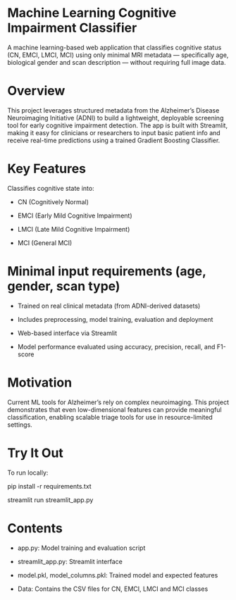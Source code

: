# Machine Learning Cognitive Impairment Classifier

A machine learning-based web application that classifies cognitive status (CN, EMCI, LMCI, MCI) using only minimal MRI metadata — specifically age, biological gender and scan description — without requiring full image data.

# Overview
This project leverages structured metadata from the Alzheimer’s Disease Neuroimaging Initiative (ADNI) to build a lightweight, deployable screening tool for early cognitive impairment detection. The app is built with Streamlit, making it easy for clinicians or researchers to input basic patient info and receive real-time predictions using a trained Gradient Boosting Classifier.

# Key Features
Classifies cognitive state into:

- CN (Cognitively Normal)

- EMCI (Early Mild Cognitive Impairment)

- LMCI (Late Mild Cognitive Impairment)

- MCI (General MCI)

# Minimal input requirements (age, gender, scan type)

- Trained on real clinical metadata (from ADNI-derived datasets)

- Includes preprocessing, model training, evaluation and deployment

- Web-based interface via Streamlit

- Model performance evaluated using accuracy, precision, recall, and F1-score

# Motivation
Current ML tools for Alzheimer’s rely on complex neuroimaging. This project demonstrates that even low-dimensional features can provide meaningful classification, enabling scalable triage tools for use in resource-limited settings.

# Try It Out
To run locally:

pip install -r requirements.txt

streamlit run streamlit_app.py

# Contents
- app.py: Model training and evaluation script

- streamlit_app.py: Streamlit interface

- model.pkl, model_columns.pkl: Trained model and expected features

- Data: Contains the CSV files for CN, EMCI, LMCI and MCI classes


